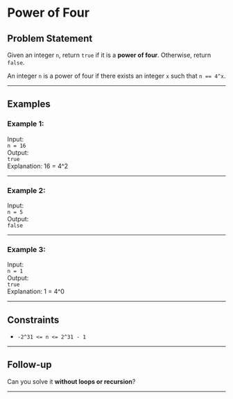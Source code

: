 # Power of Four

## Problem Statement

Given an integer `n`, return `true` if it is a **power of four**. Otherwise, return `false`.

An integer `n` is a power of four if there exists an integer `x` such that `n == 4^x`.

---

## Examples

### Example 1:
Input:  
`n = 16`  
Output:  
`true`  
Explanation: 16 = 4^2

---

### Example 2:
Input:  
`n = 5`  
Output:  
`false`

---

### Example 3:
Input:  
`n = 1`  
Output:  
`true`  
Explanation: 1 = 4^0

---

## Constraints

- `-2^31 <= n <= 2^31 - 1`

---

## Follow-up

Can you solve it **without loops or recursion**?

---
